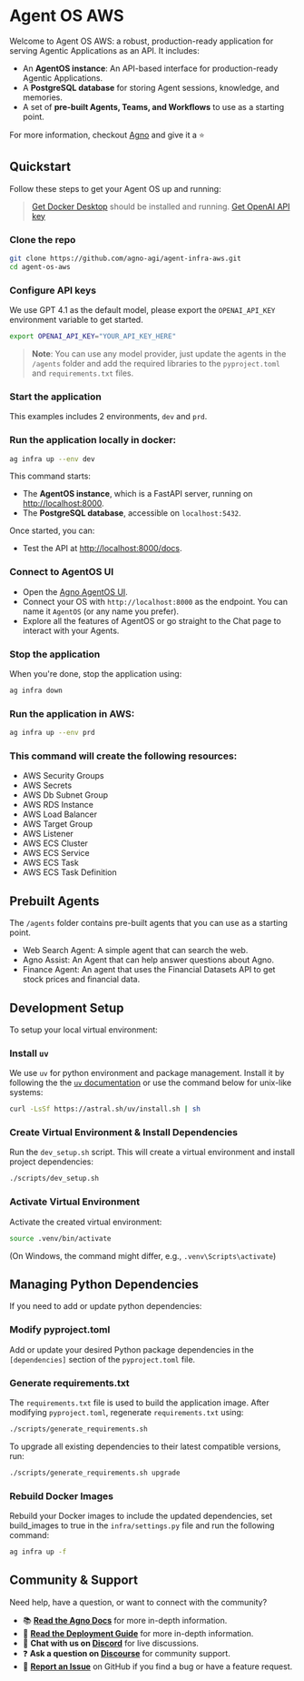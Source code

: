 # Agent OS AWS

Welcome to Agent OS AWS: a robust, production-ready application for serving Agentic Applications as an API. It includes:

- An **AgentOS instance**: An API-based interface for production-ready Agentic Applications.
- A **PostgreSQL database** for storing Agent sessions, knowledge, and memories.
- A set of **pre-built Agents, Teams, and Workflows** to use as a starting point.

For more information, checkout [Agno](https://agno.link/gh) and give it a ⭐️

## Quickstart

Follow these steps to get your Agent OS up and running:

> [Get Docker Desktop](https://www.docker.com/products/docker-desktop) should be installed and running.
> [Get OpenAI API key](https://platform.openai.com/api-keys)

### Clone the repo

```sh
git clone https://github.com/agno-agi/agent-infra-aws.git
cd agent-os-aws
```

### Configure API keys

We use GPT 4.1 as the default model, please export the `OPENAI_API_KEY` environment variable to get started.

```sh
export OPENAI_API_KEY="YOUR_API_KEY_HERE"
```

> **Note**: You can use any model provider, just update the agents in the `/agents` folder and add the required libraries to the `pyproject.toml` and `requirements.txt` files.

### Start the application

This examples includes 2 environments, `dev` and `prd`.

### Run the application locally in docker:

```sh
ag infra up --env dev
```

This command starts:

- The **AgentOS instance**, which is a FastAPI server, running on [http://localhost:8000](http://localhost:8000).
- The **PostgreSQL database**, accessible on `localhost:5432`.

Once started, you can:

- Test the API at [http://localhost:8000/docs](http://localhost:8000/docs).

### Connect to AgentOS UI

- Open the [Agno AgentOS UI](https://os.agno.com).
- Connect your OS with `http://localhost:8000` as the endpoint. You can name it `AgentOS` (or any name you prefer).
- Explore all the features of AgentOS or go straight to the Chat page to interact with your Agents.

### Stop the application

When you're done, stop the application using:

```sh
ag infra down
```

### Run the application in AWS:

```sh
ag infra up --env prd
```

### This command will create the following resources:

- AWS Security Groups
- AWS Secrets
- AWS Db Subnet Group
- AWS RDS Instance
- AWS Load Balancer
- AWS Target Group
- AWS Listener
- AWS ECS Cluster
- AWS ECS Service
- AWS ECS Task
- AWS ECS Task Definition

## Prebuilt Agents

The `/agents` folder contains pre-built agents that you can use as a starting point.

- Web Search Agent: A simple agent that can search the web.
- Agno Assist: An Agent that can help answer questions about Agno.
- Finance Agent: An agent that uses the Financial Datasets API to get stock prices and financial data.

## Development Setup

To setup your local virtual environment:

### Install `uv`

We use `uv` for python environment and package management. Install it by following the the [`uv` documentation](https://docs.astral.sh/uv/#getting-started) or use the command below for unix-like systems:

```sh
curl -LsSf https://astral.sh/uv/install.sh | sh
```

### Create Virtual Environment & Install Dependencies

Run the `dev_setup.sh` script. This will create a virtual environment and install project dependencies:

```sh
./scripts/dev_setup.sh
```

### Activate Virtual Environment

Activate the created virtual environment:

```sh
source .venv/bin/activate
```

(On Windows, the command might differ, e.g., `.venv\Scripts\activate`)

## Managing Python Dependencies

If you need to add or update python dependencies:

### Modify pyproject.toml

Add or update your desired Python package dependencies in the `[dependencies]` section of the `pyproject.toml` file.

### Generate requirements.txt

The `requirements.txt` file is used to build the application image. After modifying `pyproject.toml`, regenerate `requirements.txt` using:

```sh
./scripts/generate_requirements.sh
```

To upgrade all existing dependencies to their latest compatible versions, run:

```sh
./scripts/generate_requirements.sh upgrade
```

### Rebuild Docker Images

Rebuild your Docker images to include the updated dependencies, set build_images to true in the `infra/settings.py` file and run the following command:

```sh
ag infra up -f
```

## Community & Support

Need help, have a question, or want to connect with the community?

- 📚 **[Read the Agno Docs](https://docs.agno.com)** for more in-depth information.
- 🚀 **[Read the Deployment Guide](https://docs.agno.com/deploy)** for more in-depth information.
- 💬 **Chat with us on [Discord](https://agno.link/discord)** for live discussions.
- ❓ **Ask a question on [Discourse](https://agno.link/community)** for community support.
- 🐛 **[Report an Issue](https://github.com/agno-agi/agent-api/issues)** on GitHub if you find a bug or have a feature request.
